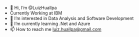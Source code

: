 - 👋 Hi, I’m @LuizHuallpa
- Currently Working at IBM
- 👀 I’m interested in Data Analysis and Software Development
- 🌱 I’m currently learning .Net and Azure
- 📫 How to reach me luiz.huallpa@gmail.com

